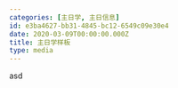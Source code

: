 ```yaml
---
categories: [主日学, 主日信息]
id: e3ba4627-bb31-4845-bc12-6549c09e30e4
date: 2020-03-09T00:00:00.000Z
title: 主日学样板
type: media
---
```

asd
